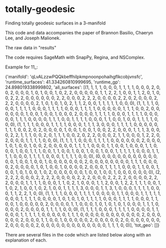 # totally-geodesic
Finding totally geodesic surfaces in a 3-manifold

This code and data accompanies the paper of Brannon Basilio, Chaeryn Lee, and Joseph Malionek.

The raw data in "results" 

The code requires SageMath with SnapPy, Regina, and NSComplex. 

Example for 11_:

\{'manifold': 'qLvALzzwPQQkbeffhilpkmpnoonpohaihgflkcobjvnsfc', 'runtime_surfaces': 41.334260810999695, 'runtime_gp': 24.898019338999802, 'all_surfaces': \[(1, 1, 1, 1, 0, 0, 0, 1, 1, 1, 1, 0, 0, 0, 2, 0, 0, 2, 0, 0, 0, 1, 0, 1, 0, 0, 1, 0, 2, 2, 0, 0, 0, 0, 0, 1, 1, 2, 2, 1, 0, 0, 1, 1, 2, 0, 1, 0, 0, 2, 2, 2, 0, 0, 0, 0, 0, 0, 2, 2, 0, 0, 0, 2, 2, 2, 0, 0, 0, 0, 2, 2, 0, 2, 0, 0, 0, 2, 2, 2, 0, 0, 0, 0, 2, 1, 0, 1, 0, 1, 0, 2, 1, 1, 2, 0, 0, 1, 1, 1, 1, 1, 0, 0, 0), (1, 1, 1, 1, 0, 0, 0, 1, 1, 1, 1, 0, 0, 0, 1, 1, 1, 1, 0, 0, 0, 1, 1, 1, 1, 0, 0, 0, 0, 0, 1, 1, 1, 0, 0, 2, 0, 0, 0, 0, 0, 0, 1, 0, 0, 1, 0, 0, 1, 0, 0, 0, 2, 0, 0, 0, 1, 1, 1, 1, 0, 0, 0, 1, 1, 1, 1, 0, 0, 0, 0, 0, 1, 1, 1, 0, 0, 0, 0, 1, 1, 1, 0, 0, 1, 1, 1, 1, 0, 0, 0, 1, 1, 0, 0, 1, 0, 0, 1, 1, 1, 1, 0, 0, 0), (1, 1, 1, 1, 0, 0, 0, 1, 1, 1, 1, 0, 0, 0, 1, 1, 1, 3, 0, 0, 0, 1, 1, 1, 1, 0, 0, 0, 0, 0, 1, 1, 1, 0, 0, 2, 0, 2, 0, 0, 0, 0, 1, 0, 0, 1, 0, 0, 1, 0, 0, 2, 2, 0, 0, 0, 1, 1, 1, 3, 0, 0, 0, 2, 2, 1, 1, 1, 0, 0, 2, 0, 1, 1, 1, 0, 0, 2, 0, 2, 2, 0, 0, 0, 2, 1, 1, 0, 0, 0, 1, 2, 2, 0, 2, 0, 0, 0, 1, 1, 1, 1, 0, 0, 0), (1, 1, 1, 1, 0, 0, 0, 1, 1, 1, 1, 0, 0, 0, 0, 0, 0, 2, 0, 0, 0, 1, 0, 1, 0, 0, 1, 0, 0, 2, 0, 0, 0, 0, 0, 1, 1, 1, 1, 0, 0, 0, 1, 1, 0, 0, 1, 0, 0, 0, 1, 1, 0, 0, 0, 1, 0, 0, 1, 1, 1, 0, 0, 1, 1, 0, 0, 1, 0, 0, 1, 0, 0, 1, 0, 0, 1, 1, 1, 1, 1, 0, 0, 0, 1, 1, 1, 1, 0, 0, 0, 1, 1, 1, 1, 0, 0, 0, 1, 1, 1, 1, 0, 0, 0), (0, 0, 0, 0, 0, 0, 0, 0, 0, 0, 0, 0, 0, 0, 1, 0, 0, 1, 0, 0, 1, 0, 0, 0, 0, 0, 0, 0, 2, 0, 0, 0, 0, 0, 0, 0, 0, 1, 1, 1, 0, 0, 0, 0, 2, 0, 0, 0, 0, 1, 0, 1, 0, 0, 1, 0, 0, 0, 0, 2, 0, 0, 0, 1, 1, 1, 1, 0, 0, 0, 1, 1, 0, 0, 1, 0, 0, 1, 0, 1, 0, 0, 1, 0, 2, 0, 0, 0, 0, 0, 0, 1, 0, 0, 1, 0, 0, 1, 0, 0, 0, 0, 0, 0, 0), (2, 2, 2, 2, 0, 0, 0, 2, 2, 2, 2, 0, 0, 0, 0, 2, 2, 2, 0, 0, 0, 2, 2, 2, 2, 0, 0, 0, 0, 2, 2, 2, 0, 0, 0, 1, 1, 1, 1, 0, 0, 0, 1, 1, 0, 2, 1, 0, 0, 0, 1, 1, 2, 0, 0, 1, 2, 2, 1, 1, 1, 0, 0, 1, 1, 0, 2, 1, 0, 0, 1, 0, 2, 1, 0, 0, 1, 1, 1, 1, 3, 0, 0, 0, 1, 1, 3, 1, 0, 0, 0, 1, 1, 1, 1, 0, 0, 0, 1, 1, 2, 2, 1, 0, 0), (1, 1, 1, 1, 0, 0, 0, 1, 1, 1, 1, 0, 0, 0, 0, 1, 1, 0, 0, 0, 1, 1, 1, 1, 1, 0, 0, 0, 1, 1, 1, 1, 0, 0, 0, 0, 1, 0, 1, 0, 1, 0, 1, 1, 1, 1, 0, 0, 0, 1, 1, 1, 1, 0, 0, 0, 1, 1, 0, 0, 1, 0, 0, 0, 0, 0, 2, 0, 0, 0, 0, 1, 1, 0, 0, 0, 1, 0, 1, 0, 1, 0, 1, 0, 0, 0, 1, 1, 1, 0, 0, 0, 0, 2, 0, 0, 0, 0, 1, 1, 1, 1, 0, 0, 0), (1, 1, 1, 1, 0, 0, 0, 1, 1, 1, 1, 0, 0, 0, 0, 1, 1, 0, 0, 0, 1, 1, 1, 1, 1, 0, 0, 0, 0, 0, 1, 1, 1, 0, 0, 0, 0, 0, 0, 0, 0, 0, 0, 0, 0, 2, 0, 0, 0, 0, 0, 0, 2, 0, 0, 0, 1, 1, 0, 0, 1, 0, 0, 0, 0, 0, 2, 0, 0, 0, 0, 0, 2, 0, 0, 0, 0, 0, 0, 0, 2, 0, 0, 0, 0, 0, 2, 0, 0, 0, 0, 0, 0, 0, 0, 0, 0, 0, 0, 0, 1, 1, 1, 0, 0)\], 'tot_geo': \[\]\}

There are several files in the code which are listed below along with an explanation of each. 


